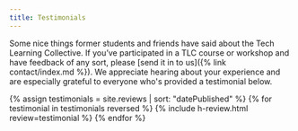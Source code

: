 ```yaml
---
title: Testimonials
---
```


Some nice things former students and friends have said about the Tech Learning Collective. If you&rsquo;ve participated in a TLC course or workshop and have feedback of any sort, please [send it in to us]({% link contact/index.md %}). We appreciate hearing about your experience and are especially grateful to everyone who's provided a testimonial below.

{% assign testimonials = site.reviews | sort: "datePublished" %}
{% for testimonial in testimonials reversed %}
    {% include h-review.html review=testimonial %}
{% endfor %}
